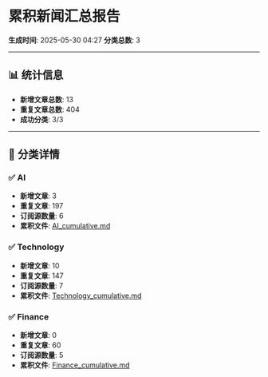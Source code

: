 # 累积新闻汇总报告

**生成时间**: 2025-05-30 04:27
**分类总数**: 3

---

## 📊 统计信息

- **新增文章总数**: 13
- **重复文章总数**: 404
- **成功分类**: 3/3

---

## 📂 分类详情

### ✅ AI
- **新增文章**: 3
- **重复文章**: 197
- **订阅源数量**: 6
- **累积文件**: [AI_cumulative.md](./AI_cumulative.md)

### ✅ Technology
- **新增文章**: 10
- **重复文章**: 147
- **订阅源数量**: 7
- **累积文件**: [Technology_cumulative.md](./Technology_cumulative.md)

### ✅ Finance
- **新增文章**: 0
- **重复文章**: 60
- **订阅源数量**: 5
- **累积文件**: [Finance_cumulative.md](./Finance_cumulative.md)
